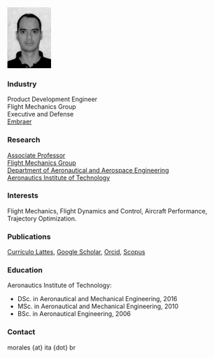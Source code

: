 <img src="/assets/images/foto-RG-CPF-Mauricio-Morales-atual-P&B.jpg" width="100">

### Industry
Product Development Engineer  
Flight Mechanics Group  
Executive and Defense  
[Embraer](www.embraer.com)

### Research 
[Associate Professor](http://www.ita.br/~mauriciomorales)  
[Flight Mechanics Group](https://sites.google.com/view/labnewconcepts/flight-physics)  
[Department of Aeronautical and Aerospace Engineering](http://www.ita.br/aer)  
[Aeronautics Institute of Technology](http://www.ita.br)

### Interests
Flight Mechanics, Flight Dynamics and Control, Aircraft Performance, Trajectory Optimization.

### Publications
[Currículo Lattes](http://lattes.cnpq.br/9213259689156118), [Google Scholar](https://scholar.google.com/citations?user=syECR14AAAAJ&hl), [Orcid](https://orcid.org/0000-0002-2911-9238), [Scopus](https://www.scopus.com/authid/detail.uri?authorId=57191905807)

### Education
Aeronautics Institute of Technology:
- DSc. in Aeronautical and Mechanical Engineering, 2016
- MSc. in Aeronautical and Mechanical Engineering, 2010
- BSc. in Aeronautical Engineering, 2006

### Contact
morales {at} ita {dot} br
